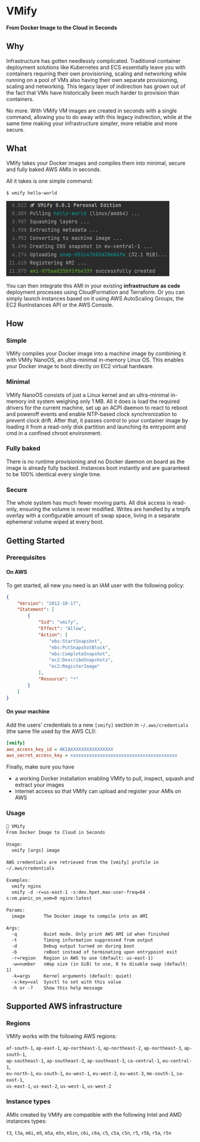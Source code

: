 # VMify
**From Docker Image to the Cloud in Seconds**

## Why

Infrastructure has gotten needlessly complicated. Traditional container deployment solutions like Kubernetes and ECS
essentially leave you with containers requiring their own provisioning, scaling and networking while running on a pool
of VMs also having their own separate provisioning, scaling and networking. This legacy layer of indirection has grown
out of the fact that VMs have historically been much harder to provision than containers.

No more. With VMify VM images are created in seconds with a single command, allowing you to do away with this legacy
indirection, while at the same time making your infrastructure simpler, more reliable and more secure.

## What

VMify takes your Docker images and compiles them into minimal, secure and fully baked AWS AMIs in seconds. 

All it takes is one simple command:

`$ vmify hello-world`

![Output](screenshot.png?raw=true)

You can then integrate this AMI in your existing **infrastructure as code** deployment processes using CloudFormation and Terraform.
Or you can simply launch instances based on it using AWS AutoScaling Groups, the EC2 RunInstances API or the AWS Console.

## How

### Simple
VMify compiles your Docker image into a machine image by combining it with VMify NanoOS, an ultra-minimal
in-memory Linux OS. This enables your Docker image to boot directly on EC2 virtual hardware.

### Minimal
VMify NanoOS consists of just a Linux kernel and an ultra-minimal in-memory init system weighing only 1 MB. All it does
is load the required drivers for the current machine, set up an ACPI daemon to react to reboot and poweroff events and
enable NTP-based clock synchronization to prevent clock drift. After that, it passes control to your container
image by loading it from a read-only disk partition and launching its entrypoint and cmd in a confined chroot
environment.

### Fully baked
There is no runtime provisioning and no Docker daemon on board as the image is already fully backed. Instances boot
instantly and are guaranteed to be 100% identical every single time.

### Secure
The whole system has much fewer moving parts. All disk access is read-only, ensuring the volume is never modified.
Writes are handled by a tmpfs overlay with a configurable amount of swap space, living in a separate ephemeral volume
wiped at every boot.

## Getting Started

### Prerequisites

#### On AWS
To get started, all new you need is an IAM user with the following policy:
```json
{
    "Version": "2012-10-17",
    "Statement": [
        {
            "Sid": "vmify",
            "Effect": "Allow",
            "Action": [
                "ebs:StartSnapshot",
                "ebs:PutSnapshotBlock",
                "ebs:CompleteSnapshot",
                "ec2:DescribeSnapshots",
                "ec2:RegisterImage"
            ],
            "Resource": "*"
        }
    ]
}
```

#### On your machine
Add the users' credentials to a new `[vmify]` section in `~/.aws/credentials` (the same file used by the AWS CLI):
```ini
[vmify]
aws_access_key_id = AKIAXXXXXXXXXXXXXXXX
aws_secret_access_key = xxxxxxxxxxxxxxxxxxxxxxxxxxxxxxxxxxxxxxxx
```

Finally, make sure you have
- a working Docker installation enabling VMify to pull, inspect, squash and extract your images
- internet access so that VMify can upload and register your AMIs on AWS

### Usage

```
🚀 VMify
From Docker Image to Cloud in Seconds

Usage: 
  vmify [args] image

AWS credentials are retrieved from the [vmify] profile in ~/.aws/credentials

Examples:
  vmify nginx
  vmify -d -r=us-east-1 -s:dev.hpet.max-user-freq=64 -s:vm.panic_on_oom=0 nginx:latest

Params:
  image       The Docker image to compile into an AMI
  
Args:
  -q          Quiet mode. Only print AWS AMI id when finished
  -t          Timing information suppressed from output
  -d          Debug output turned on during boot
  -b          reBoot instead of terminating upon entrypoint exit
  -r=region   Region in AWS to use (default: us-east-1)
  -w=number   sWap size (in GiB) to use, 0 to disable swap (default: 1)
  -k=args     Kernel arguments (default: quiet)
  -s:key=val  Sysctl to set with this value
  -h or -?    Show this help message
```

## Supported AWS infrastructure

### Regions

VMify works with the following AWS regions:

`af-south-1`, `ap-east-1`, `ap-northeast-1`, `ap-northeast-2`, `ap-northeast-3`, `ap-south-1`,<br>
`ap-southeast-1`, `ap-southeast-2`, `ap-southeast-3`, `ca-central-1`, `eu-central-1`,<br>
`eu-north-1`, `eu-south-1`, `eu-west-1`, `eu-west-2`, `eu-west-3`, `me-south-1`, `sa-east-1`,<br>
`us-east-1`, `us-east-2`, `us-west-1`, `us-west-2`

### Instance types

AMIs created by VMify are compatible with the following Intel and AMD instances types:

`t3`, `t3a`, `m6i`, `m5`, `m5a`, `m5n`, `m5zn`, `c6i`, `c6a`, `c5`, `c5a`, `c5n`, `r5`, `r5b`, `r5a`, `r5n`